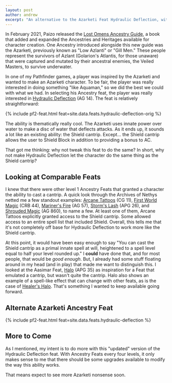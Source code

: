 ```yaml
---
layout: post
author: andrew
excerpt: "An alternative to the Azarketi Feat Hydraulic Deflection, with the intention of giving it a bit more utility and making it more comparable to other, existing Ancestry Feats."
---
```


In February 2021, Paizo released the [Lost Omens Ancestry Guide](https://paizo.com/products/btq026k5?Pathfinder-Lost-Omens-Ancestry-Guide), a book that added and expanded the Ancestries and Heritages available for character creation. One Ancestry introduced alongside this new guide was the Azarketi, previously known as "Low Azlanti" or "Gill Men." These people represent the survivors of Azlant (Golarion's Atlantis, for those unaware) that were captured and mutated by their ancestral enemies, the Veiled Masters, to survive underwater.

In one of my Pathfinder games, a player was inspired by the Azarketi and wanted to make an Azarketi character. To be fair, the player was really interested in doing something "like Aquaman," so we did the best we could with what we had. In selecting his Ancestry feat, the player was really interested in [<feat>Hydraulic Deflection</feat>](https://2e.aonprd.com/Feats.aspx?ID=2299) (AG 14). The feat is relatively straightforward:

<div class="pathfinder-back">
{% include pf2-feat.html feat=site.data.feats.hydraulic-deflection-orig %}
</div>

The ability is thematically really cool. The Azarketi uses innate power over water to make a disc of water that deflects attacks. As it ends up, it sounds a lot like an existing ability: the <spell>Shield</spell> cantrip. Except... the <spell>Shield</spell> cantrip allows the user to <action>Shield Block</action> in addition to providing a bonus to AC.

That got me thinking: why not tweak this feat to do the same? In short, why not make <feat>Hydraulic Deflection</feat> let the character do the same thing as the <spell>Shield</spell> cantrip?

## Looking at Comparable Feats

I knew that there were other level 1 Ancestry Feats that granted a character the ability to cast a cantrip. A quick look through the Archives of Nethys netted me a few standout examples: [<feat>Arcane Tattoos</feat>](https://2e.aonprd.com/Feats.aspx?ID=938) (CG 11), [<feat>First World Magic</feat>](https://2e.aonprd.com/Feats.aspx?ID=28) (CRB 44), [<feat>Mariner's Fire</feat>](https://2e.aonprd.com/Feats.aspx?ID=2434) (AG 57), [<feat>Storm's Lash</feat>](https://2e.aonprd.com/Feats.aspx?ID=1312) (APG 26), and [<feat>Shrouded Magic</feat>](https://2e.aonprd.com/Feats.aspx?ID=2503) (AG 860), to name a few. At least one of them, <feat>Arcane Tattoos</feat> explicitly granted access to the <spell>Shield</spell> cantrip. Some allowed access to an entire spell list that included <spell>Shield</spell>. Overall, this tells me that it's not completely off base for <feat>Hydraulic Deflection</feat> to work more like the <spell>Shield</spell> cantrip.

At this point, it would have been easy enough to say "You can cast the <spell>Shield</spell> cantrip as a primal innate spell at will, heightened to a spell level equal to half your level rounded up." I **could** have done that, and for most people, that would be *good enough*. But, I already had some stuff floating around in my head (and in play) that made me want to distinguish this. I looked at the Aasimar Feat, [<feat>Halo</feat>](https://2e.aonprd.com/Feats.aspx?ID=1351) (APG 35) as inspiration for a Feat that emulated a cantrip, but wasn't quite the cantrip. <feat>Halo</feat> also shows an example of a spell-like effect that can change with other feats, as is the case of [<feat>Healer's Halo</feat>](https://2e.aonprd.com/Feats.aspx?ID=2287). That's something I wanted to keep available going forward.

## Alternate Azarketi Ancestry Feat

<div class="pathfinder-back">
{% include pf2-feat.html feat=site.data.feats.hydraulic-deflection %}
</div>

## More to Come

As I mentioned, my intent is to do more with this "updated" version of the <feat>Hydraulic Deflection</feat> feat. With Ancestry Feats every four levels, it only makes sense to me that there should be some upgrades available to modify the way this ability works.

That means expect to see more Azarketi nonsense soon.
